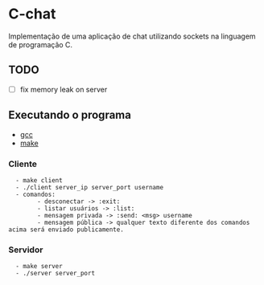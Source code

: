 # C-chat
Implementação de uma aplicação de chat utilizando sockets na linguagem de programação C.

## TODO

 - [ ] fix memory leak on server

## Executando o programa

- [gcc](https://gcc.gnu.org/)
- [make](https://www.gnu.org/software/make/)

### Cliente
      - make client
      - ./client server_ip server_port username
      - comandos:
            - desconectar -> :exit:
            - listar usuários -> :list:
            - mensagem privada -> :send: <msg> username
            - mensagem pública -> qualquer texto diferente dos comandos acima será enviado publicamente.

### Servidor
      - make server
      - ./server server_port
